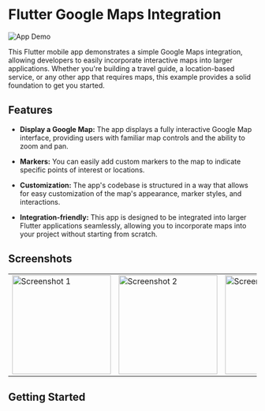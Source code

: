 # Flutter Google Maps Integration

![App Demo](demo.gif)

This Flutter mobile app demonstrates a simple Google Maps integration, allowing developers to easily incorporate interactive maps into larger applications. Whether you're building a travel guide, a location-based service, or any other app that requires maps, this example provides a solid foundation to get you started.

## Features

- **Display a Google Map:** The app displays a fully interactive Google Map interface, providing users with familiar map controls and the ability to zoom and pan.

- **Markers:** You can easily add custom markers to the map to indicate specific points of interest or locations.

- **Customization:** The app's codebase is structured in a way that allows for easy customization of the map's appearance, marker styles, and interactions.

- **Integration-friendly:** This app is designed to be integrated into larger Flutter applications seamlessly, allowing you to incorporate maps into your project without starting from scratch.

## Screenshots

<table>
  <tr>
    <td>
      <img src="https://github.com/Mohamed-Ismail-Salah/googl_Map_app/assets/109285951/7aa739c7-783d-4eff-b67c-6dacb6769cd3" alt="Screenshot 1" width="200">
    </td>
    <td>
      <img src="https://github.com/Mohamed-Ismail-Salah/googl_Map_app/assets/109285951/9839631a-9ae2-4701-a559-d5618670e7f5" alt="Screenshot 2" width="200">
    </td>
    <td>
      <img src="https://github.com/Mohamed-Ismail-Salah/googl_Map_app/assets/109285951/11653813-00f8-4e41-a60a-6f68774ec2b2" alt="Screenshot 3" width="200">
    </td>
    <td>
      <img src="https://github.com/Mohamed-Ismail-Salah/googl_Map_app/assets/109285951/7c914c7d-d9d1-4ccd-b7ff-d93780153c74" alt="Screenshot 4" width="200">
    </td>
  </tr>
</table>

## Getting Started

<!-- The rest of your content remains the same -->




 
